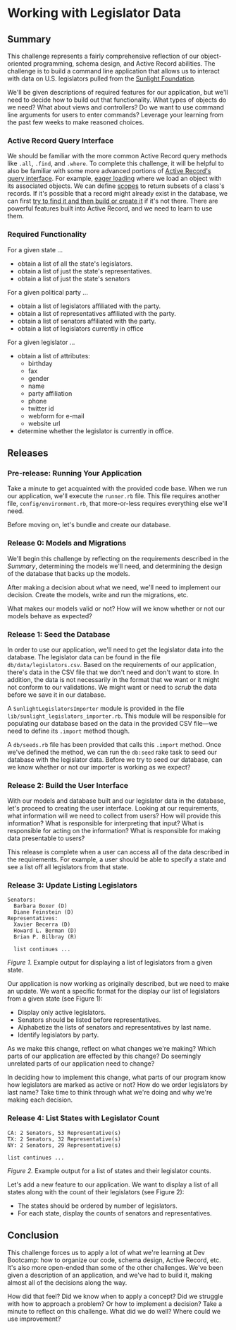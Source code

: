# Working with Legislator Data

## Summary
This challenge represents a fairly comprehensive reflection of our object-oriented programming, schema design, and Active Record abilities.  The challenge is to build a command line application that allows us to interact with data on U.S. legislators pulled from the [Sunlight Foundation][].

We'll be given descriptions of required features for our application, but we'll need to decide how to build out that functionality.  What types of objects do we need?  What about views and controllers?  Do we want to use command line arguments for users to enter commands?  Leverage your learning from the past few weeks to make reasoned choices.


### Active Record Query Interface
We should be familiar with the more common Active Record query methods like `.all`, `.find`, and `.where`.  To complete this challenge, it will be helpful to also be familiar with some more advanced portions of [Active Record's query interface][AR Query Interface].  For example, [eager loading][] where we load an object with its associated objects.  We can define [scopes][Scopes] to return subsets of a class's records.  If it's possible that a record might already exist in the database, we can first [try to find it and then build or create it][Find or Build] if it's not there.  There are powerful features built into Active Record, and we need to learn to use them.


### Required Functionality

For a given state ...
- obtain a list of all the state's legislators.
- obtain a list of just the state's representatives.
- obtain a list of just the state's senators

For a given political party ...
- obtain a list of legislators affiliated with the party.
- obtain a list of representatives affiliated with the party.
- obtain a list of senators affiliated with the party.
- obtain a list of legislators currently in office

For a given legislator ...
- obtain a list of attributes:
  - birthday
  - fax
  - gender
  - name
  - party affiliation
  - phone
  - twitter id 
  - webform for e-mail
  - website url
- determine whether the legislator is currently in office.


## Releases

### Pre-release: Running Your Application
Take a minute to get acquainted with the provided code base.  When we run our application, we'll execute the `runner.rb` file.  This file requires another file, `config/environment.rb`, that more-or-less requires everything else we'll need.

Before moving on, let's bundle and create our database.


### Release 0: Models and Migrations
We'll begin this challenge by reflecting on the requirements described in the *Summary*, determining the models we'll need, and determining the design of the database that backs up the models.

After making a decision about what we need, we'll need to implement our decision.  Create the models, write and run the migrations, etc.

What makes our models valid or not?  How will we know whether or not our models behave as expected?


### Release 1: Seed the Database
In order to use our application, we'll need to get the legislator data into the database.  The legislator data can be found in the file `db/data/legislators.csv`.  Based on the requirements of our application, there's data in the CSV file that we don't need and don't want to store.  In addition, the data is not necessarily in the format that we want or it might not conform to our validations.  We might want or need to *scrub* the data before we save it in our database.

A `SunlightLegislatorsImporter` module is provided in the file `lib/sunlight_legislators_importer.rb`.  This module will be responsible for populating our database based on the data in the provided CSV file—we need to define its `.import` method though.

A `db/seeds.rb` file has been provided that calls this `.import` method.  Once we've defined the method, we can run the `db:seed` rake task to seed our database with the legislator data.  Before we try to seed our database, can we know whether or not our importer is working as we expect?

### Release 2: Build the User Interface
With our models and database built and our legislator data in the database, let's proceed to creating the user interface.  Looking at our requirements, what information will we need to collect from users?  How will provide this information?  What is responsible for interpreting that input?  What is responsible for acting on the information?  What is responsible for making data presentable to users?

This release is complete when a user can access all of the data described in the requirements.  For example, a user should be able to specify a state and see a list off all legislators from that state.


### Release 3:  Update Listing Legislators
```
Senators:
  Barbara Boxer (D)
  Diane Feinstein (D)
Representatives:
  Xavier Becerra (D)
  Howard L. Berman (D)
  Brian P. Bilbray (R)
  
  list continues ...
```
*Figure 1*.  Example output for displaying a list of legislators from a given state.

Our application is now working as originally described, but we need to make an update.  We want a specific format for the display our list of legislators from a given state (see Figure 1):

- Display only active legislators.
- Senators should be listed before representatives.
- Alphabetize the lists of senators and representatives by last name.
- Identify legislators by party.

As we make this change, reflect on what changes we're making?  Which parts of our application are effected by this change?  Do seemingly unrelated parts of our application need to change?

In deciding how to implement this change, what parts of our program know how legislators are marked as active or not?  How do we order legislators by last name?  Take time to think through what we're doing and why we're making each decision.


### Release 4: List States with Legislator Count
```
CA: 2 Senators, 53 Representative(s)
TX: 2 Senators, 32 Representative(s)
NY: 2 Senators, 29 Representative(s)

list continues ...
```
*Figure 2.*  Example output for a list of states and their legislator counts.

Let's add a new feature to our application.  We want to display a list of all states along with the count of their legislators (see Figure 2):

- The states should be ordered by number of legislators.
- For each state, display the counts of senators and representatives.


## Conclusion
This challenge forces us to apply a lot of what we're learning at Dev Bootcamp: how to organize our code, schema design, Active Record, etc.  It's also more open-ended than some of the other challenges.  We've been given a description of an application, and we've had to build it, making almost all of the decisions along the way.

How did that feel?  Did we know when to apply a concept?  Did we struggle with how to approach a problem?  Or how to implement a decision?  Take a minute to reflect on this challenge.  What did we do well?  Where could we use improvement?


[AR Query Interface]: http://guides.rubyonrails.org/v4.2/active_record_querying.html
[Eager Loading]: http://guides.rubyonrails.org/v4.2/active_record_querying.html#eager-loading-associations
[Find or Build]: http://guides.rubyonrails.org/v4.2/active_record_querying.html#find-or-build-a-new-object
[Scopes]: http://guides.rubyonrails.org/v4.2/active_record_querying.html#scopes
[Sunlight Foundation]: https://sunlightfoundation.com/

